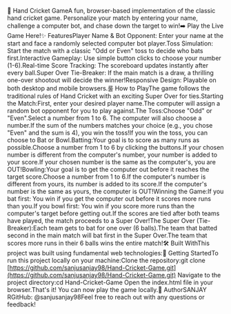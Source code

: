 🏏 Hand Cricket GameA fun, browser-based implementation of the classic hand cricket game. Personalize your match by entering your name, challenge a computer bot, and chase down the target to win!➡️ Play the Live Game Here!✨ FeaturesPlayer Name & Bot Opponent: Enter your name at the start and face a randomly selected computer bot player.Toss Simulation: Start the match with a classic "Odd or Even" toss to decide who bats first.Interactive Gameplay: Use simple button clicks to choose your number (1-6).Real-time Score Tracking: The scoreboard updates instantly after every ball.Super Over Tie-Breaker: If the main match is a draw, a thrilling one-over shootout will decide the winner!Responsive Design: Playable on both desktop and mobile browsers.룰 How to PlayThe game follows the traditional rules of Hand Cricket with an exciting Super Over for ties.Starting the Match:First, enter your desired player name.The computer will assign a random bot opponent for you to play against.The Toss:Choose "Odd" or "Even".Select a number from 1 to 6. The computer will also choose a number.If the sum of the numbers matches your choice (e.g., you chose "Even" and the sum is 4), you win the toss!If you win the toss, you can choose to Bat or Bowl.Batting:Your goal is to score as many runs as possible.Choose a number from 1 to 6 by clicking the buttons.If your chosen number is different from the computer's number, your number is added to your score.If your chosen number is the same as the computer's, you are OUT!Bowling:Your goal is to get the computer out before it reaches the target score.Choose a number from 1 to 6.If the computer's number is different from yours, its number is added to its score.If the computer's number is the same as yours, the computer is OUT!Winning the Game:If you bat first: You win if you get the computer out before it scores more runs than you.If you bowl first: You win if you score more runs than the computer's target before getting out.If the scores are tied after both teams have played, the match proceeds to a Super Over!The Super Over (Tie-Breaker):Each team gets to bat for one over (6 balls).The team that batted second in the main match will bat first in the Super Over.The team that scores more runs in their 6 balls wins the entire match!🛠️ Built WithThis project was built using fundamental web technologies:🚀 Getting StartedTo run this project locally on your machine:Clone the repository:git clone [https://github.com/sanjusanjay98/Hand-Cricket-Game.git](https://github.com/sanjusanjay98/Hand-Cricket-Game.git)
Navigate to the project directory:cd Hand-Cricket-Game
Open the index.html file in your browser.That's it! You can now play the game locally.👤 AuthorSANJAY RGitHub: @sanjusanjay98Feel free to reach out with any questions or feedback!

